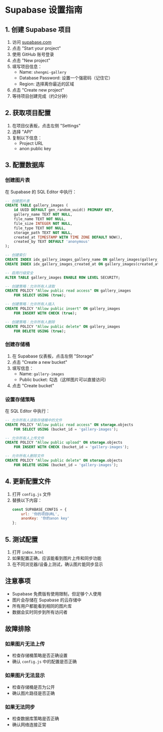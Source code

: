 # Supabase 设置指南

## 1. 创建 Supabase 项目

1. 访问 [supabase.com](https://supabase.com)
2. 点击 "Start your project"
3. 使用 GitHub 账号登录
4. 点击 "New project"
5. 填写项目信息：
   - Name: `shengmi-gallery`
   - Database Password: 设置一个强密码（记住它）
   - Region: 选择离你最近的区域
6. 点击 "Create new project"
7. 等待项目创建完成（约2分钟）

## 2. 获取项目配置

1. 在项目仪表板，点击左侧 "Settings"
2. 选择 "API"
3. 复制以下信息：
   - Project URL
   - anon public key

## 3. 配置数据库

### 创建图片表
在 Supabase 的 SQL Editor 中执行：

```sql
-- 创建图片表
CREATE TABLE gallery_images (
    id UUID DEFAULT gen_random_uuid() PRIMARY KEY,
    gallery_name TEXT NOT NULL,
    file_name TEXT NOT NULL,
    file_size INTEGER NOT NULL,
    file_type TEXT NOT NULL,
    storage_path TEXT NOT NULL,
    created_at TIMESTAMP WITH TIME ZONE DEFAULT NOW(),
    created_by TEXT DEFAULT 'anonymous'
);

-- 创建索引
CREATE INDEX idx_gallery_images_gallery_name ON gallery_images(gallery_name);
CREATE INDEX idx_gallery_images_created_at ON gallery_images(created_at DESC);

-- 启用行级安全
ALTER TABLE gallery_images ENABLE ROW LEVEL SECURITY;

-- 创建策略：允许所有人读取
CREATE POLICY "Allow public read access" ON gallery_images
    FOR SELECT USING (true);

-- 创建策略：允许所有人插入
CREATE POLICY "Allow public insert" ON gallery_images
    FOR INSERT WITH CHECK (true);

-- 创建策略：允许所有人删除
CREATE POLICY "Allow public delete" ON gallery_images
    FOR DELETE USING (true);
```

### 创建存储桶
1. 在 Supabase 仪表板，点击左侧 "Storage"
2. 点击 "Create a new bucket"
3. 填写信息：
   - Name: `gallery-images`
   - Public bucket: 勾选（这样图片可以直接访问）
4. 点击 "Create bucket"

### 设置存储策略
在 SQL Editor 中执行：

```sql
-- 允许所有人读取存储桶中的文件
CREATE POLICY "Allow public read access" ON storage.objects
    FOR SELECT USING (bucket_id = 'gallery-images');

-- 允许所有人上传文件
CREATE POLICY "Allow public upload" ON storage.objects
    FOR INSERT WITH CHECK (bucket_id = 'gallery-images');

-- 允许所有人删除文件
CREATE POLICY "Allow public delete" ON storage.objects
    FOR DELETE USING (bucket_id = 'gallery-images');
```

## 4. 更新配置文件

1. 打开 `config.js` 文件
2. 替换以下内容：
   ```javascript
   const SUPABASE_CONFIG = {
       url: '你的项目URL',
       anonKey: '你的anon key'
   };
   ```

## 5. 测试配置

1. 打开 `index.html`
2. 如果配置正确，应该能看到图片上传和同步功能
3. 在不同浏览器/设备上测试，确认图片能同步显示

## 注意事项

- Supabase 免费版有使用限制，但足够个人使用
- 图片会存储在 Supabase 的云存储中
- 所有用户都能看到相同的图片库
- 数据会实时同步到所有访问者

## 故障排除

### 如果图片无法上传
- 检查存储桶策略是否正确设置
- 确认 `config.js` 中的配置是否正确

### 如果图片无法显示
- 检查存储桶是否为公开
- 确认图片路径是否正确

### 如果无法同步
- 检查数据库策略是否正确
- 确认网络连接正常

